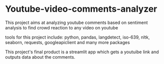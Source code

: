 # Youtube-video-comments-analyzer

This project aims at analyzing youtube comments based on sentiment analysis to find crowd reaction to any video on youtube

tools for this project include: python, pandas, langdetect, iso-639, nltk, seaborn, requests, googleapiclient and many more packages 

This project's final product is a streamlit app which gets a youtuibe link and outputs data about the comments.

